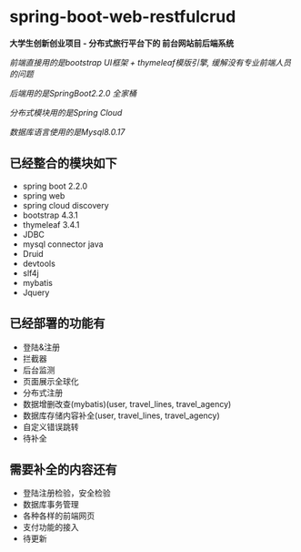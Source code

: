 # spring-boot-web-restfulcrud
**大学生创新创业项目 - 分布式旅行平台下的 前台网站前后端系统**

*前端直接用的是bootstrap UI框架 + thymeleaf模版引擎, 缓解没有专业前端人员的问题*

*后端用的是SpringBoot2.2.0 全家桶*

*分布式模块用的是Spring Cloud*

*数据库语言使用的是Mysql8.0.17*
## 已经整合的模块如下
- spring boot 2.2.0
- spring web
- spring cloud discovery
- bootstrap 4.3.1
- thymeleaf 3.4.1
- JDBC
- mysql connector java
- Druid
- devtools
- slf4j
- mybatis
- Jquery
## 已经部署的功能有
- 登陆&注册
- 拦截器
- 后台监测
- 页面展示全球化
- 分布式注册
- 数据增删改查(mybatis)(user, travel_lines, travel_agency) 
- 数据库存储内容补全(user, travel_lines, travel_agency) 
- 自定义错误跳转
- 待补全
## 需要补全的内容还有
- 登陆注册检验，安全检验
- 数据库事务管理
- 各种各样的前端网页
- 支付功能的接入
- 待更新
